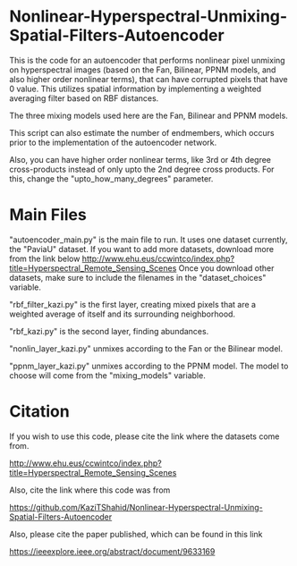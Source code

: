 # Nonlinear-Hyperspectral-Unmixing-Spatial-Filters-Autoencoder

This is the code for an autoencoder that performs nonlinear pixel unmixing on hyperspectral images (based on the Fan, Bilinear, PPNM models, and also higher order nonlinear terms), that can have corrupted pixels that have 0 value. This utilizes spatial information by implementing a weighted averaging filter based on RBF distances.

The three mixing models used here are the Fan, Bilinear and PPNM models.

This script can also estimate the number of endmembers, which occurs prior to the implementation of the autoencoder network.

Also, you can have higher order nonlinear terms, like 3rd or 4th degree cross-products instead of only upto the 2nd degree cross products. For this, change the "upto_how_many_degrees" parameter.

# Main Files

"autoencoder_main.py" is the main file to run. It uses one dataset currently, the "PaviaU" dataset. If you want to add more datasets, download more from the link below
http://www.ehu.eus/ccwintco/index.php?title=Hyperspectral_Remote_Sensing_Scenes
Once you download other datasets, make sure to include the filenames in the "dataset_choices" variable.

"rbf_filter_kazi.py" is the first layer, creating mixed pixels that are a weighted average of itself and its surrounding neighborhood.

"rbf_kazi.py" is the second layer, finding abundances.

"nonlin_layer_kazi.py" unmixes according to the Fan or the Bilinear model.

"ppnm_layer_kazi.py" unmixes according to the PPNM model. The model to choose will come from the "mixing_models" variable.

# Citation

If you wish to use this code, please cite the link where the datasets come from.

http://www.ehu.eus/ccwintco/index.php?title=Hyperspectral_Remote_Sensing_Scenes

Also, cite the link where this code was from

https://github.com/KaziTShahid/Nonlinear-Hyperspectral-Unmixing-Spatial-Filters-Autoencoder

Also, please cite the paper published, which can be found in this link

https://ieeexplore.ieee.org/abstract/document/9633169
